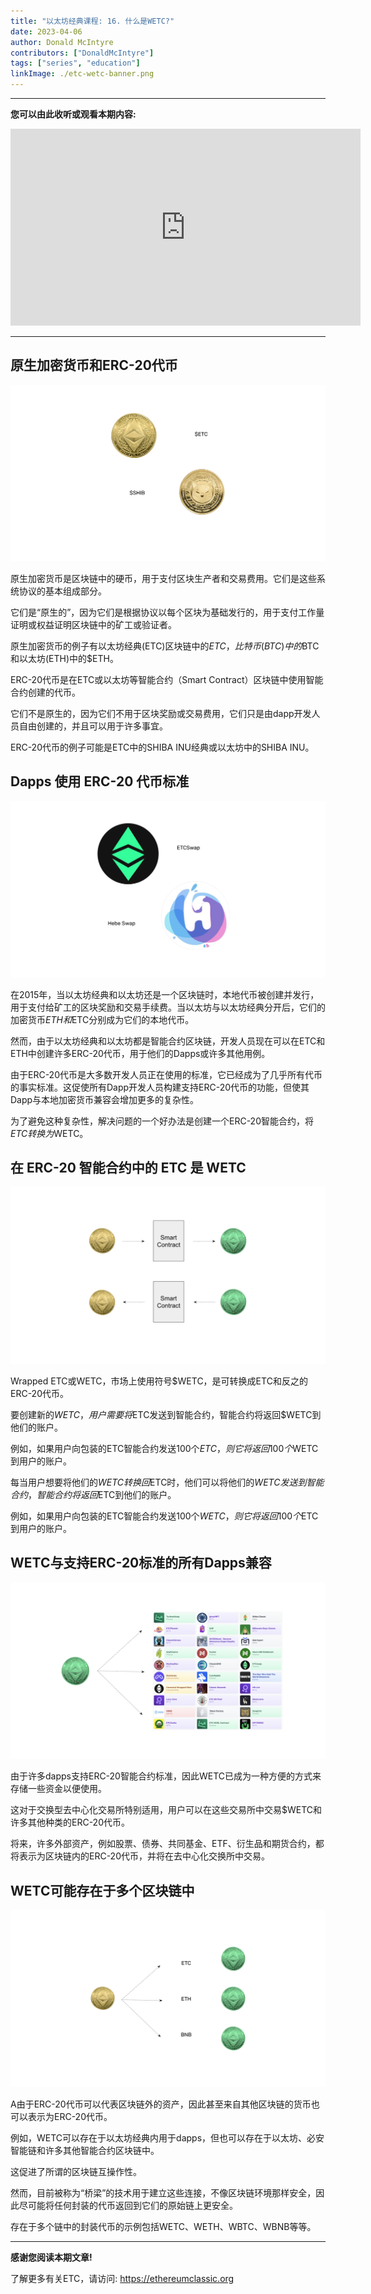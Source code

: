 ```yaml
---
title: "以太坊经典课程: 16. 什么是WETC?"
date: 2023-04-06
author: Donald McIntyre
contributors: ["DonaldMcIntyre"]
tags: ["series", "education"]
linkImage: ./etc-wetc-banner.png
---
```


---
**您可以由此收听或观看本期内容:**

<iframe width="560" height="315" src="https://www.youtube.com/embed/Q03_NutyP7Q" title="YouTube video player" frameborder="0" allow="accelerometer; autoplay; clipboard-write; encrypted-media; gyroscope; picture-in-picture; web-share" allowfullscreen></iframe>

---

## 原生加密货币和ERC-20代币

![原生加密货币vs ERC-20代币](./1.png)

原生加密货币是区块链中的硬币，用于支付区块生产者和交易费用。它们是这些系统协议的基本组成部分。

它们是“原生的”，因为它们是根据协议以每个区块为基础发行的，用于支付工作量证明或权益证明区块链中的矿工或验证者。

原生加密货币的例子有以太坊经典(ETC)区块链中的$ETC，比特币(BTC)中的$BTC和以太坊(ETH)中的$ETH。

ERC-20代币是在ETC或以太坊等智能合约（Smart Contract）区块链中使用智能合约创建的代币。

它们不是原生的，因为它们不用于区块奖励或交易费用，它们只是由dapp开发人员自由创建的，并且可以用于许多事宜。

ERC-20代币的例子可能是ETC中的SHIBA INU经典或以太坊中的SHIBA INU。

## Dapps 使用 ERC-20 代币标准

![ETCSwap和Hebe Swap使用 ERC-20 代币标准](./2.png)

在2015年，当以太坊经典和以太坊还是一个区块链时，本地代币被创建并发行，用于支付给矿工的区块奖励和交易手续费。当以太坊与以太坊经典分开后，它们的加密货币$ETH和$ETC分别成为它们的本地代币。

然而，由于以太坊经典和以太坊都是智能合约区块链，开发人员现在可以在ETC和ETH中创建许多ERC-20代币，用于他们的Dapps或许多其他用例。

由于ERC-20代币是大多数开发人员正在使用的标准，它已经成为了几乎所有代币的事实标准。这促使所有Dapp开发人员构建支持ERC-20代币的功能，但使其Dapp与本地加密货币兼容会增加更多的复杂性。

为了避免这种复杂性，解决问题的一个好办法是创建一个ERC-20智能合约，将$ETC转换为$WETC。

## 在 ERC-20 智能合约中的 ETC 是 WETC

![创建或兑换WETC.](./3.png)

Wrapped ETC或WETC，市场上使用符号$WETC，是可转换成ETC和反之的ERC-20代币。

要创建新的$WETC，用户需要将$ETC发送到智能合约，智能合约将返回$WETC到他们的账户。

例如，如果用户向包装的ETC智能合约发送100个$ETC，则它将返回100个$WETC到用户的账户。

每当用户想要将他们的$WETC转换回$ETC时，他们可以将他们的$WETC发送到智能合约，智能合约将返回$ETC到他们的账户。

例如，如果用户向包装的ETC智能合约发送100个$WETC，则它将返回100个$ETC到用户的账户。

## WETC与支持ERC-20标准的所有Dapps兼容

![WETC和dapps.](./4.png)

由于许多dapps支持ERC-20智能合约标准，因此WETC已成为一种方便的方式来存储一些资金以便使用。

这对于交换型去中心化交易所特别适用，用户可以在这些交易所中交易$WETC和许多其他种类的ERC-20代币。

将来，许多外部资产，例如股票、债券、共同基金、ETF、衍生品和期货合约，都将表示为区块链内的ERC-20代币，并将在去中心化交换所中交易。

## WETC可能存在于多个区块链中

![WETC可能存在于多个区块链中](./5.png)

A由于ERC-20代币可以代表区块链外的资产，因此甚至来自其他区块链的货币也可以表示为ERC-20代币。

例如，WETC可以存在于以太坊经典内用于dapps，但也可以存在于以太坊、必安智能链和许多其他智能合约区块链中。

这促进了所谓的区块链互操作性。

然而，目前被称为“桥梁”的技术用于建立这些连接，不像区块链环境那样安全，因此尽可能将任何封装的代币返回到它们的原始链上更安全。

存在于多个链中的封装代币的示例包括WETC、WETH、WBTC、WBNB等等。

---

**感谢您阅读本期文章!**

了解更多有关ETC，请访问: https://ethereumclassic.org
